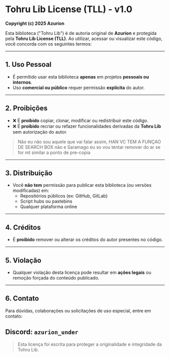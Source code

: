 # Tohru Lib License (TLL) - v1.0

**Copyright (c) 2025 Azurion**

Esta biblioteca ("Tohru Lib") é de autoria original de **Azurion** e protegida pela **Tohru Lib License (TLL)**. Ao utilizar, acessar ou visualizar este código, você concorda com os seguintes termos:

---

## 1. Uso Pessoal

- É permitido usar esta biblioteca **apenas** em projetos **pessoais ou internos**.
- Uso **comercial ou público** requer permissão **explícita** do autor.

---

## 2. Proibições

- ❌ É **proibido** copiar, clonar, modificar ou redistribuir este código.
- ❌ É **proibido** recriar ou refazer funcionalidades derivadas da **Tohru Lib** sem autorização do autor.
> Não eu não sou aquele que vai falar assim, HAN VC TEM A FUNÇAO DE SEARCH BOX não e Saramago eu so vou tentar remover do ar se for mt similar a ponto de pre-copia

---

## 3. Distribuição

- Você **não tem** permissão para publicar esta biblioteca (ou versões modificadas) em:
  - Repositórios públicos (ex: GitHub, GitLab)
  - Script hubs ou pastebins
  - Qualquer plataforma online

---

## 4. Créditos

- É **proibido** remover ou alterar os créditos do autor presentes no código.

---

## 5. Violação

- Qualquer violação desta licença pode resultar em **ações legais** ou remoção forçada do conteúdo publicado.

---

## 6. Contato

Para dúvidas, colaborações ou solicitações de uso especial, entre em contato:

**Discord:** `azurion_under`
---

> Esta licença foi escrita para proteger a originalidade e integridade da Tohru Lib.
